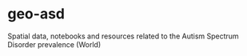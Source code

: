 # geo-asd
Spatial data, notebooks and resources related to the Autism Spectrum Disorder prevalence (World)
